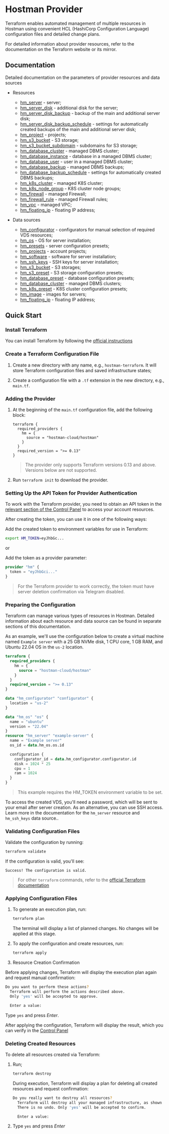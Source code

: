 # Hostman Provider

Terraform enables automated management of multiple resources in Hostman using convenient HCL (HashiCorp Configuration Language) configuration files and detailed change plans.

For detailed information about provider resources, refer to the documentation on the Terraform website or its mirror.

## Documentation

Detailed documentation on the parameters of provider resources and data sources

* Resources

    * [hm_server](docs/resources/server.md) - server;
    * [hm_server_disk](docs/resources/server_disk.md) - additional disk for the server;
    * [hm_server_disk_backup](docs/resources/server_disk_backup.md) - backup of the main and additional server disk;
    * [hm_server_disk_backup_schedule](docs/resources/server_disk_backup_schedule.md) - settings for automatically created backups of the main and additional server disk;
    * [hm_project](docs/resources/project.md) - projects;
    * [hm_s3_bucket](docs/resources/s3_bucket.md) - S3 storage;
    * [hm_s3_bucket_subdomain](docs/resources/s3_bucket_subdomain.md) - subdomains for S3 storage;
    * [hm_database_cluster](docs/resources/database_cluster.md) - managed DBMS cluster;
    * [hm_database_instance](docs/resources/database_instance.md) - database in a managed DBMS cluster;
    * [hm_database_user](docs/resources/database_user.md) - user in a managed DBMS cluster;
    * [hm_database_backup](docs/resources/database_backup.md) - managed DBMS backups;
    * [hm_database_backup_schedule](docs/resources/database_backup_schedule.md) - settings for automatically created DBMS backups;
    * [hm_k8s_cluster](docs/resources/k8s_cluster.md) - managed K8S cluster;
    * [hm_k8s_node_group](docs/resources/k8s_node_group.md) - K8S cluster node groups;
    * [hm_firewall](docs/resources/firewall.md) - managed Firewall;
    * [hm_firewall_rule](docs/resources/firewall_rule.md) - managed Firewall rules;
    * [hm_vpc](docs/resources/vpc.md) - managed VPC;
    * [hm_floating_ip](docs/resources/floating_ip.md) - floating IP address;

* Data sources

    * [hm_configurator](docs/data-sources/configurator.md) - configurators for manual selection of required VDS resources;
    * [hm_os](docs/data-sources/os.md) - OS for server installation;
    * [hm_presets](docs/data-sources/presets.md) - server configuration presets;
    * [hm_projects](docs/data-sources/projects.md) - account projects;
    * [hm_software](docs/data-sources/software.md) - software for server installation;
    * [hm_ssh_keys](docs/data-sources/ssh_keys.md) - SSH keys for server installation;
    * [hm_s3_bucket](docs/data-sources/s3_bucket.md) - S3 storages;
    * [hm_s3_preset](docs/data-sources/s3_preset.md) - S3 storage configuration presets;
    * [hm_database_preset](docs/data-sources/database_preset.md) - database configuration presets;
    * [hm_database_cluster](docs/data-sources/database_cluster.md) - managed DBMS clusters;
    * [hm_k8s_preset](docs/data-sources/k8s_preset.md) - K8S cluster configuration presets;
    * [hm_image](docs/data-sources/image.md) - images for servers;
    * [hm_floating_ip](docs/data-sources/floating_ip.md) - floating IP address;

## Quick Start

### Install Terraform

You can install Terraform by following the [official instructions](https://developer.hashicorp.com/terraform/tutorials/aws-get-started/install-cli?in=terraform%2Faws-get-started)

### Create a Terraform Configuration File

1. Create a new directory with any name, e.g., `hostman-terraform`. It will store Terraform configuration files and saved infrastructure states;

2. Create a configuration file with a `.tf` extension in the new directory, e.g., `main.tf`.

### Adding the Provider

1. At the beginning of the `main.tf` configuration file, add the following block:

    ```
    terraform {
      required_providers {
        hm = {
          source = "hostman-cloud/hostman"
        }
      }
      required_version = ">= 0.13"
    }
    ```

   > The provider only supports Terraform versions 0.13 and above. Versions below are not supported.

2. Run `terraform init` to download the provider.

### Setting Up the API Token for Provider Authentication

To work with the Terraform provider, you need to obtain an API token in the [relevant section of the Control Panel](https://hostman.com/my/api-keys) to access your account resources.

After creating the token, you can use it in one of the following ways:

Add the created token to environment variables for use in Terraform:

```sh
export HM_TOKEN=eyJhbGc...
```

or

Add the token as a provider parameter:

```terraform
provider "hm" {
  token = "eyJhbGci..."
}
```

> For the Terraform provider to work correctly, the token must have server deletion confirmation via Telegram disabled.

### Preparing the Configuration

Terraform can manage various types of resources in Hostman. Detailed information about each resource and data source can be found in separate sections of this documentation.

As an example, we'll use the configuration below to create a virtual machine named  `Example server` with a 25 GB NVMe disk, 1 CPU core, 1 GB RAM, and Ubuntu 22.04 OS in the `us-2` location.

```terraform
terraform {
  required_providers {
    hm = {
      source = "hostman-cloud/hostman"
    }
  }
  required_version = ">= 0.13"
}

data "hm_configurator" "configurator" {
  location = "us-2"
}

data "hm_os" "os" {
  name = "ubuntu"
  version = "22.04"
}
resource "hm_server" "example-server" {
  name = "Example server"
  os_id = data.hm_os.os.id

  configuration {
    configurator_id = data.hm_configurator.configurator.id
    disk = 1024 * 25
    cpu = 1
    ram = 1024
  }
}
```

> This example requires the HM_TOKEN environment variable to be set.

To access the created VDS, you'll need a password, which will be sent to your email after server creation. As an alternative, you can use SSH access. Learn more in the documentation for the `hm_server` resource and `hm_ssh_keys` data source..


### Validating Configuration Files

Validate the configuration by running:

```sh
terraform validate
```

If the configuration is valid, you'll see:

```
Success! The configuration is valid.
```

> For other `terraform` commands, refer to the [official Terraform documentation](https://developer.hashicorp.com/terraform/cli)

### Applying Configuration Files

1. To generate an execution plan, run:

    ```sh
    terraform plan
    ```

   The terminal will display a list of planned changes. No changes will be applied at this stage.

2. To apply the configuration and create resources, run:

    ```sh
    terraform apply
    ```

3. Resource Creation Confirmation

Before applying changes, Terraform will display the execution plan again and request manual confirmation:

  ```sh
  Do you want to perform these actions?
    Terraform will perform the actions described above.
    Only 'yes' will be accepted to approve.

    Enter a value:
  ```

Type `yes` and press *Enter*.

After applying the configuration, Terraform will display the result, which you can verify in the [Control Panel](https://hostman/my)

### Deleting Created Resources

To delete all resources created via Terraform:

1. Run;
    ```sh
    terraform destroy
    ```
   During execution, Terraform will display a plan for deleting all created resources and request confirmation:

    ```sh
    Do you really want to destroy all resources?
      Terraform will destroy all your managed infrastructure, as shown above.
      There is no undo. Only 'yes' will be accepted to confirm.

      Enter a value:
    ```

2. Type `yes` and press *Enter*